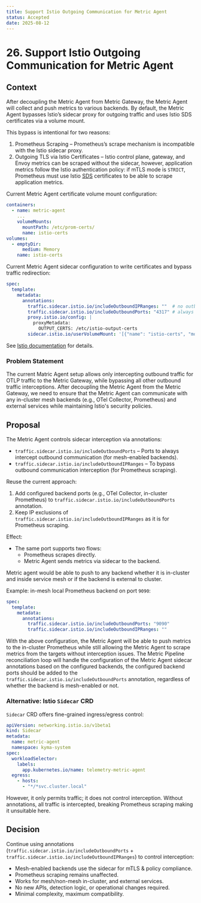 ```yaml
---
title: Support Istio Outgoing Communication for Metric Agent
status: Accepted
date: 2025-08-12
---
```


# 26. Support Istio Outgoing Communication for Metric Agent

## Context

After decoupling the Metric Agent from Metric Gateway, the Metric Agent will collect and push metrics to various backends. By default, the Metric Agent bypasses Istio’s sidecar proxy for outgoing traffic and uses Istio SDS certificates via a volume mount.

This bypass is intentional for two reasons:

1. Prometheus Scraping – Prometheus’s scrape mechanism is incompatible with the Istio sidecar proxy.
2. Outgoing TLS via Istio Certificates – Istio control plane, gateway, and Envoy metrics can be scraped without the sidecar, however, application metrics follow the Istio authentication policy: if mTLS mode is `STRICT`, Prometheus must use Istio [SDS](https://www.envoyproxy.io/docs/envoy/latest/configuration/security/secret) certificates to be able to scrape application metrics.

Current Metric Agent certificate volume mount configuration:

```yaml
containers:
  - name: metric-agent
    ...
    volumeMounts:
      mountPath: /etc/prom-certs/
      name: istio-certs
volumes:
  - emptyDir:
      medium: Memory
    name: istio-certs
```

Current Metric Agent sidecar configuration to write certificates and bypass traffic redirection:

```yaml
spec:
  template:
    metadata:
      annotations:
        traffic.sidecar.istio.io/includeOutboundIPRanges: ""  # no outbound interception
        traffic.sidecar.istio.io/includeOutboundPorts: "4317" # always intercept OTLP traffic to Metric Gateway
        proxy.istio.io/config: |  
          proxyMetadata:
            OUTPUT_CERTS: /etc/istio-output-certs
        sidecar.istio.io/userVolumeMount: '[{"name": "istio-certs", "mountPath": "/etc/istio-output-certs"}]'
```

See [Istio documentation](https://istio.io/latest/docs/ops/integrations/prometheus/#tls-settings) for details.

### Problem Statement
The current Matric Agent setup allows only intercepting outbound traffic for OTLP traffic to the Metric Gateway, while bypassing all other outbound traffic interceptions.
After decoupling the Metric Agent from the Metric Gateway, we need to ensure that the Metric Agent can communicate with any in-cluster mesh backends (e.g., OTel Collector, Prometheus) and external services while maintaining Istio's security policies.

## Proposal

The Metric Agent controls sidecar interception via annotations:
- `traffic.sidecar.istio.io/includeOutboundPorts` – Ports to always intercept outbound communication (for mesh-enabled backends).
- `traffic.sidecar.istio.io/includeOutboundIPRanges` – To bypass outbound communication interception (for Prometheus scraping).

Reuse the current approach:
1. Add configured backend ports (e.g., OTel Collector, in-cluster Prometheus) to `traffic.sidecar.istio.io/includeOutboundPorts` annotation.
2. Keep IP exclusions of `traffic.sidecar.istio.io/includeOutboundIPRanges` as it is for Prometheus scraping.

Effect:
- The same port supports two flows:
  - Prometheus scrapes directly.
  - Metric Agent sends metrics via sidecar to the backend.

Metric agent would be able to push to any backend whether it is in-cluster and inside service mesh or if the backend is external to cluster.

Example: in-mesh local Prometheus backend on port `9090`:

```yaml
spec:
  template:
    metadata:
      annotations:
        traffic.sidecar.istio.io/includeOutboundPorts: "9090"
        traffic.sidecar.istio.io/includeOutboundIPRanges: ""
```

With the above configuration, the Metric Agent will be able to push metrics to the in-cluster Prometheus while still allowing the Metric Agent to scrape metrics from the targets without interception issues.
The Metric Pipeline reconciliation loop will handle the configuration of the Metric Agent sidecar annotations based on the configured backends, the configured backend ports should be added to the `traffic.sidecar.istio.io/includeOutboundPorts` annotation, regardless of whether the backend is mesh-enabled or not.

### Alternative: Istio `Sidecar` CRD
`Sidecar` CRD offers fine-grained ingress/egress control:

```yaml
apiVersion: networking.istio.io/v1beta1
kind: Sidecar
metadata:
  name: metric-agent
  namespace: kyma-system
spec:
  workloadSelector:
    labels:
      app.kubernetes.io/name: telemetry-metric-agent
  egress:
    - hosts:
      - "*/*svc.cluster.local"
```

However, it only permits traffic; it does not control interception. Without annotations, all traffic is intercepted, breaking Prometheus scraping making it unsuitable here.

## Decision

Continue using annotations (`traffic.sidecar.istio.io/includeOutboundPorts` + `traffic.sidecar.istio.io/includeOutboundIPRanges`) to control interception:

- Mesh-enabled backends use the sidecar for mTLS & policy compliance.
- Prometheus scraping remains unaffected.
- Works for mesh/non-mesh in-cluster, and external services.
- No new APIs, detection logic, or operational changes required.
- Minimal complexity, maximum compatibility.

